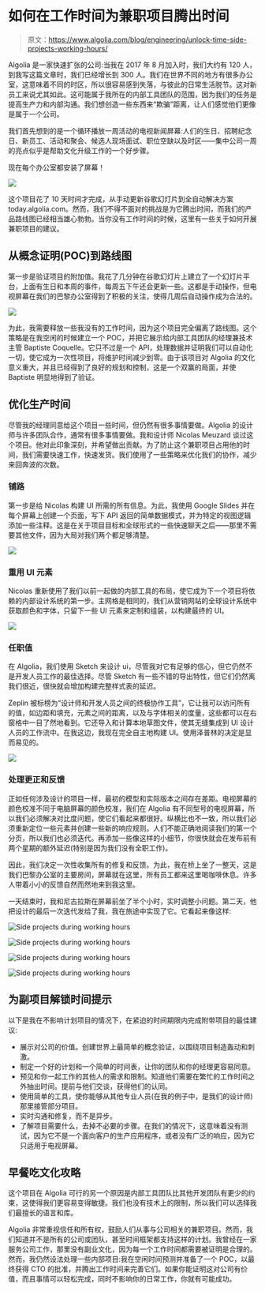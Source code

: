 # 如何在工作时间为兼职项目腾出时间

> 原文：<https://www.algolia.com/blog/engineering/unlock-time-side-projects-working-hours/>

Algolia 是一家快速扩张的公司:当我在 2017 年 8 月加入时，我们大约有 120 人，到我写这篇文章时，我们已经增长到 300 人。我们在世界不同的地方有很多办公室，这意味着不同的时区，所以很容易感到失落，与彼此的日常生活脱节。这对新员工来说尤其如此。这可能属于我所在的内部工具团队的范围，因为我们的任务是提高生产力和内部沟通。我们想创造一些东西来“欺骗”距离，让人们感觉他们更像是属于一个公司。

我们首先想到的是一个循环播放一周活动的电视新闻屏幕:人们的生日、招聘纪念日、新员工、活动和聚会、候选人现场面试、职位空缺以及时区——集中公司一周的亮点似乎是帮助文化升级工作的一个好步骤。

现在每个办公室都安装了屏幕！

![](img/459ca84b7bab216ee397dbe07a72a1c2.png)

这个项目花了 10 天时间才完成，从手动更新谷歌幻灯片到全自动解决方案 today.algolia.com。然而，我们不得不面对的挑战是为它腾出时间，而我们的产品路线图已经相当雄心勃勃。当你没有工作时间的时候，这里有一些关于如何开展兼职项目的建议。

## [](#from-side-proof-of-concept-poc-to-roadmap)从概念证明(POC)到路线图

第一步是验证项目的附加值。我花了几分钟在谷歌幻灯片上建立了一个幻灯片平台，上面有生日和本周的事件，每周五下午还会更新一些。这都是手动操作，但电视屏幕在我们的巴黎办公室得到了积极的关注，使得几周后自动操作成为合法的。

![](img/a1b39bd1fe558f5e2b93a1d0a275ae21.png)

为此，我需要释放一些我没有的工作时间，因为这个项目完全偏离了路线图。这个策略是在我空闲的时候建立一个 POC，并把它展示给内部工具团队的经理兼技术主管 Baptiste Coquelle。它只不过是一个 API，处理数据并证明我们可以自动化一切，使它成为一次性项目，将维护时间减少到零。由于该项目对 Algolia 的文化意义重大，并且已经得到了良好的规划和控制，这是一个双赢的局面，并使 Baptiste 明显地得到了验证。

## [](#optimizing-production-time)优化生产时间

尽管我的经理同意给这个项目一些时间，但仍然有很多事情要做。Algolia 的设计师与许多团队合作，通常有很多事情要做。我和设计师 Nicolas Meuzard 谈过这个项目。他对此印象深刻，并希望做出贡献。为了防止这个兼职项目占用他的时间，我们需要快速工作，快速发货。我们使用了一些策略来优化我们的协作，减少来回奔波的次数。

### [](#paving-the-way)铺路

第一步是给 Nicolas 构建 UI 所需的所有信息。为此，我使用 Google Slides 并在每个屏幕上创建一个页面，写下 API 返回的简单数据模式，并为特定的视图逻辑添加一些注释。这是在关于项目目标和全球形式的一些快速聊天之后——那里不需要其他文件，因为大局对我们两个都足够清楚。

![](img/7bd512fe777b6af418219660301a4433.png)

### [](#reusing-ui-elements)重用 UI 元素

Nicolas 重新使用了我们以前一起做的内部工具的布局，使它成为下一个项目将依赖的内部设计系统的第一步。主网格是相同的，我们从营销网站的全球设计系统中获取颜色和字体，只留下一些 UI 元素来定制和组装，以构建最终的 UI。

![](img/99a2e5979aba445d761265cc4182ba78.png)

### [](#serving-values)任职值

在 Algolia，我们使用 Sketch 来设计 ui，尽管我对它有足够的信心，但它仍然不是开发人员工作的最佳选择。尽管 Sketch 有一些不错的导出特性，但它们仍然离我们很近，很快就会增加构建完整样式表的延迟。

Zeplin 被标榜为“设计师和开发人员之间的终极协作工具”，它让我可以访问所有的值，如边距和填充，元素之间的距离，以及与字体相关的度量，这些都可以在右窗格中一目了然地看到。它还导入和计算本地草图文件，使其无缝集成到 UI 设计人员的工作流中。在我这边，我现在完全自主地构建 UI。使用泽普林的决定是显而易见的。

![](img/7316733a7039df8bb3a9c007ef8df116.png)

### [](#handling-corrections-and-feedback)处理更正和反馈

正如任何涉及设计的项目一样，最初的模型和实际版本之间存在差距。电视屏幕的颜色校准不同于电脑屏幕的颜色校准，我们在 Algolia 有不同型号的电视屏幕，所以我们必须解决对比度问题，使它们看起来都很好。纵横比也不一致，所以我们必须重新定位一些元素并创建一些新的响应规则。人们不能正确地阅读我们的第一个分页，所以我们也必须迭代。再添加一些像这样的小细节，你很快就会在发布前有两个星期的额外延迟(特别是因为我们没有全职工作)。

因此，我们决定一次性收集所有的修复和反馈。为此，我在桥上坐了一整天，这是我们巴黎办公室的主要房间，屏幕就在这里，所有员工都来这里喝咖啡休息。许多人带着小小的反馈自然而然地来到我这里。

一天结束时，我和尼古拉斯在屏幕前坐了半个小时，实时调整小问题。第二天，他把设计的最后一次迭代发给了我，我在旅途中实现了它。它看起来像这样:

![Side projects during working hours](img/c24027d6fc4d425837f771fe1c99c4a7.png)

![Side projects during working hours](img/13f9e2be55ba93287751bf2a12c14dfe.png)

![Side projects during working hours](img/21ed779b88dbf2e8783ea022bf7aeb79.png)

![Side projects during working hours](img/15922106e21ba04b11d4bad18333d5ae.png)

## [](#tips-for-unlocking-time-for-side-projects)为副项目解锁时间提示

以下是我在不影响计划项目的情况下，在紧迫的时间期限内完成附带项目的最佳建议:

*   展示对公司的价值。创建世界上最简单的概念验证，以围绕项目制造轰动和刺激。
*   制定一个好的计划和一个简单的时间表，让你的团队和你的经理更容易同意。
*   预见和你一起工作的其他人的需求和限制。知道他们需要在繁忙的工作时间之外抽出时间。提前与他们交谈，获得他们的认同。
*   使用简单的工具，使你能够从其他专业人员(在我的例子中，是我们的设计师)那里接管部分项目。
*   实时沟通和修复，而不是异步。
*   了解项目需要什么，去掉不必要的步骤。在我们的情况下，这意味着没有测试，因为它不是一个面向客户的生产应用程序，或者没有广泛的响应，因为它只适用于电视屏幕。

## [](#culture-eats-strategy-for-breakfast)早餐吃文化攻略

这个项目在 Algolia 可行的另一个原因是内部工具团队比其他开发团队有更少的约束，这使得我们更容易变得敏捷。我们也没有技术上的限制，所以我们可以选择我们最擅长的语言和库。

Algolia 非常重视信任和所有权，鼓励人们从事与公司相关的兼职项目。然而，我们知道并不是所有的公司或团队，甚至时间框架都支持这样的计划。我曾经在一家服务公司工作，那里没有副业文化，因为每一个工作时间都需要被证明是合理的。然而，我仍然设法处理一些内部项目:我在空闲时间预测并准备了一个 POC，以最终获得 CTO 的批准，并腾出工作时间来完善它们。如果你能证明这对公司有价值，而且事情可以轻松完成，同时不影响你的日常工作，你就有可能成功。